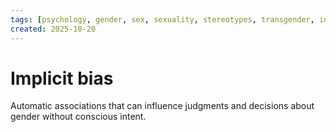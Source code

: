 ```yaml
---
tags: [psychology, gender, sex, sexuality, stereotypes, transgender, intersex, orientation, sexism, masculinity, STEM]
created: 2025-10-20
---
```

# Implicit bias

Automatic associations that can influence judgments and decisions about gender without conscious intent.
